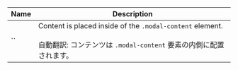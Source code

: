 | Name | Description                                                                                                                             |
| ---- | --------------------------------------------------------------------------------------------------------------------------------------- |
| ``   | Content is placed inside of the `.modal-content` element.<br /><br />自動翻訳: コンテンツは `.modal-content` 要素の内側に配置されます。 |
